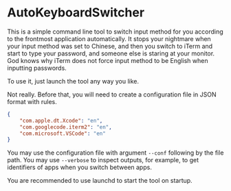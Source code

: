 # AutoKeyboardSwitcher

This is a simple command line tool to switch input method for you according to the frontmost application automatically. It stops your nightmare when your input method was set to Chinese, and then you switch to iTerm and start to type your password, and someone else is staring at your monitor. God knows why iTerm does not force input method to be English when inputting passwords.

To use it, just launch the tool any way you like. 

Not really. Before that, you will need to create a configuration file in JSON format with rules.

```json
{
    "com.apple.dt.Xcode": "en",
    "com.googlecode.iterm2": "en",
    "com.microsoft.VSCode": "en"
}
```

You may use the configuration file with argument `--conf` following by the file path. You may use `--verbose` to inspect outputs, for example, to get identifiers of apps when you switch between apps.

You are recommended to use launchd to start the tool on startup.